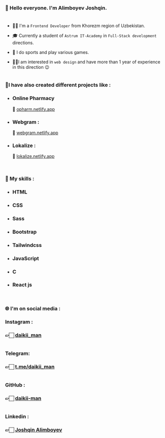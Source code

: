### 👋 Hello everyone. I'm Alimboyev Joshqin. 
#

- 👦🏻 I'm a `Frontend Developer` from Khorezm region of Uzbekistan.

- 🎓 Currently a student of `Astrum IT-Academy` in `Full-Stack development` directions.

- 🤗 I do sports and play various games.

- 🙎🏻I am interested in `web design` and have more than 1 year of experience in this direction 😉
  
#

### 📝I have also created different projects like :


- ###  Online Pharmacy  
  
  🔗 [opharm.netlify.app](https://www.opharm.netlify.app)
- ### Webgram : 
  
  🔗 [webgram.netlify.app](https://webgramru.netlify.app)
- ### Lokalize :

  🔗 [lokalize.netlify.app](https://lokalize.netlify.app)

<br>

### 💎 My skills :

- ### HTML

- ### CSS

- ### Sass

- ### Bootstrap

- ### Tailwindcss

- ### JavaScript
  
- ### C

- ### React js

<br>

### 🌐 I'm on social media :

### Instagram :

### 👉🏻 [daikii_man](https://www.instagram.com/daik1i_man/)

#

### Telegram:

### 👉🏻 [t.me/daikii_man](https://t.me/daikii_man)

#

### GitHub :

### 👉🏻 [daikii-man](https://github.com/daikii-man)

#

### Linkedin :

### 👉🏻 [Joshqin Alimboyev](https://www.linkedin.com/in/joshqin-alimboyev-681ab7279/)

#

